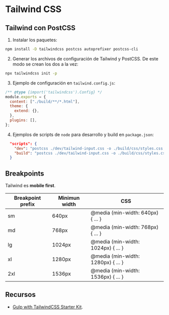 # Tailwind CSS

## Tailwind con PostCSS

1. Instalar los paquetes:

```bash
npm install -D tailwindcss postcss autoprefixer postcss-cli
```

2. Generar los archivos de configuración de Tailwind y PostCSS. De este modo se crean los dos a la vez:

```bash
npx tailwindcss init -p
```

3. Ejemplo de configuración en `tailwind.config.js`:

```javascript
/** @type {import('tailwindcss').Config} */
module.exports = {
  content: ["./build/**/*.html"],
  theme: {
    extend: {},
  },
  plugins: [],
};
```

4. Ejemplos de scripts de `node` para desarrollo y build en `package.json`:

```json
  "scripts": {
    "dev": "postcss ./dev/tailwind-input.css -o ./build/css/styles.css --watch",
    "build": "postcss ./dev/tailwind-input.css -o ./build/css/styles.css"
  }
```

## Breakpoints

Tailwind es **mobile first**.

| Breakpoint prefix | Minimun width | CSS                                |
| ----------------- | ------------- | ---------------------------------- |
| sm                | 640px         | @media (min-width: 640px) { ... }  |
| md                | 768px         | @media (min-width: 768px) { ... }  |
| lg                | 1024px        | @media (min-width: 1024px) { ... } |
| xl                | 1280px        | @media (min-width: 1280px) { ... } |
| 2xl               | 1536px        | @media (min-width: 1536px) { ... } |

## Recursos

- [Gulp with TailwindCSS Starter Kit](https://github.com/lazymozek/gulp-with-tailwindcss).
